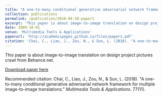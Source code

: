 ```yaml
---
title: "A one-to-many conditional generative adversarial network framework for multiple image-to-image translations"
collection: publications
permalink: /publication/2018-04-30-paper1
excerpt: 'This paper is about image-to-image translation on design project pictures crawl from Behance.net.'
date: 2009-10-01
venue: 'Multimedia Tools & Applications'
paperurl: 'http://academicpages.github.io/files/paper1.pdf'
citation: 'Chai, C., Liao, J., Zou, N., & Sun, L. (2018). "A one-to-many conditional generative adversarial network framework for multiple image-to-image translations." <i>Multimedia Tools & Applications</i>. 77(11).'
---
```

This paper is about image-to-image translation on design project pictures crawl from Behance.net.

[Download paper here](https://www.researchgate.net/publication/324853679_A_one-to-many_conditional_generative_adversarial_network_framework_for_multiple_image-to-image_translations)

Recommended citation: Chai, C., Liao, J., Zou, N., & Sun, L. (2018). "A one-to-many conditional generative adversarial network framework for multiple image-to-image translations." <i>Multimedia Tools & Applications</i>. 77(11).
